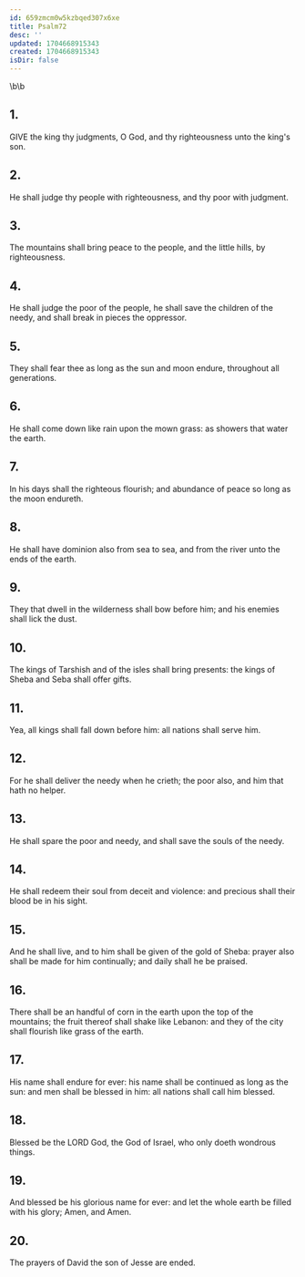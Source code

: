 ```yaml
---
id: 659zmcm0w5kzbqed307x6xe
title: Psalm72
desc: ''
updated: 1704668915343
created: 1704668915343
isDir: false
---
```

\b\b
## 1.
GIVE the king thy judgments, O God, and thy righteousness unto the king's son.
## 2.
He shall judge thy people with righteousness, and thy poor with judgment.
## 3.
The mountains shall bring peace to the people, and the little hills, by righteousness.
## 4.
He shall judge the poor of the people, he shall save the children of the needy, and shall break in pieces the oppressor.
## 5.
They shall fear thee as long as the sun and moon endure, throughout all generations.
## 6.
He shall come down like rain upon the mown grass: as showers that water the earth.
## 7.
In his days shall the righteous flourish; and abundance of peace so long as the moon endureth.
## 8.
He shall have dominion also from sea to sea, and from the river unto the ends of the earth.
## 9.
They that dwell in the wilderness shall bow before him; and his enemies shall lick the dust.
## 10.
The kings of Tarshish and of the isles shall bring presents: the kings of Sheba and Seba shall offer gifts.
## 11.
Yea, all kings shall fall down before him: all nations shall serve him.
## 12.
For he shall deliver the needy when he crieth; the poor also, and him that hath no helper.
## 13.
He shall spare the poor and needy, and shall save the souls of the needy.
## 14.
He shall redeem their soul from deceit and violence: and precious shall their blood be in his sight.
## 15.
And he shall live, and to him shall be given of the gold of Sheba: prayer also shall be made for him continually; and daily shall he be praised.
## 16.
There shall be an handful of corn in the earth upon the top of the mountains; the fruit thereof shall shake like Lebanon: and they of the city shall flourish like grass of the earth.
## 17.
His name shall endure for ever: his name shall be continued as long as the sun: and men shall be blessed in him: all nations shall call him blessed.
## 18.
Blessed be the LORD God, the God of Israel, who only doeth wondrous things.
## 19.
And blessed be his glorious name for ever: and let the whole earth be filled with his glory; Amen, and Amen.
## 20.
The prayers of David the son of Jesse are ended.
